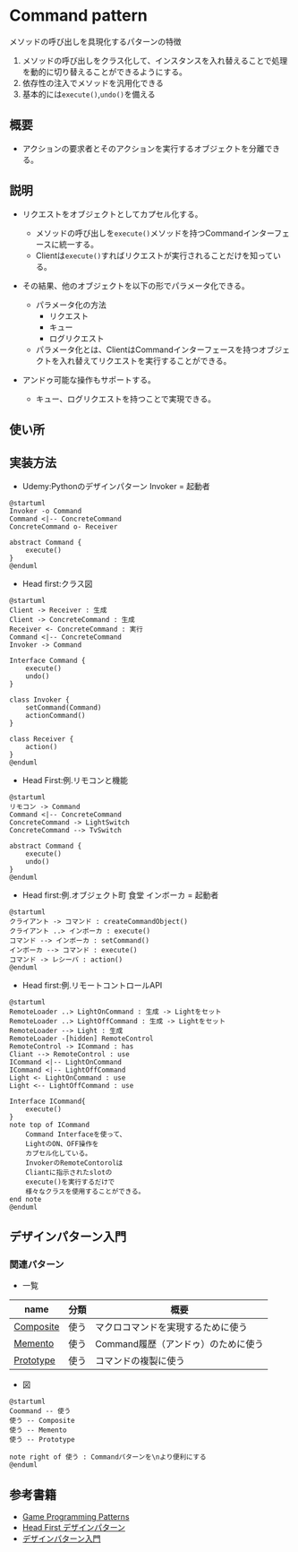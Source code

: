# Command pattern
メソッドの呼び出しを具現化するパターンの特徴
1. メソッドの呼び出しをクラス化して、インスタンスを入れ替えることで処理を動的に切り替えることができるようにする。
2. 依存性の注入でメソッドを汎用化できる
3. 基本的には`execute()`,`undo()`を備える

## 概要
- アクションの要求者とそのアクションを実行するオブジェクトを分離できる。

## 説明
- リクエストをオブジェクトとしてカプセル化する。  
    - メソッドの呼び出しを`execute()`メソッドを持つCommandインターフェースに統一する。  
    - Clientは`execute()`すればリクエストが実行されることだけを知っている。  

- その結果、他のオブジェクトを以下の形でパラメータ化できる。
    - パラメータ化の方法
        - リクエスト
        - キュー
        - ログリクエスト
    - パラメータ化とは、ClientはCommandインターフェースを持つオブジェクトを入れ替えてリクエストを実行することができる。
- アンドゥ可能な操作もサポートする。
    - キュー、ログリクエストを持つことで実現できる。

## 使い所


## 実装方法
- Udemy:Pythonのデザインパターン
Invoker = 起動者
``` plantuml
@startuml
Invoker -o Command
Command <|-- ConcreteCommand
ConcreteCommand o- Receiver

abstract Command {
    execute()
}
@enduml
```

- Head first:クラス図
``` plantuml
@startuml
Client -> Receiver : 生成
Client -> ConcreteCommand : 生成
Receiver <- ConcreteCommand : 実行
Command <|-- ConcreteCommand
Invoker -> Command

Interface Command {
    execute()
    undo()
}

class Invoker {
    setCommand(Command)
    actionCommand()
}

class Receiver {
    action()
} 
@enduml
```

- Head First:例.リモコンと機能
``` plantuml
@startuml
リモコン -> Command
Command <|-- ConcreteCommand
ConcreteCommand -> LightSwitch
ConcreteCommand --> TvSwitch

abstract Command {
    execute()
    undo()
}
@enduml
```

- Head first:例.オブジェクト町 食堂
インボーカ = 起動者
``` plantuml
@startuml
クライアント -> コマンド : createCommandObject()
クライアント ..> インボーカ : execute()
コマンド --> インボーカ : setCommand()
インボーカ --> コマンド : execute()
コマンド -> レシーバ : action()
@enduml
```

- Head first:例.リモートコントロールAPI
``` plantuml
@startuml
RemoteLoader ..> LightOnCommand : 生成 -> Lightをセット
RemoteLoader ..> LightOffCommand : 生成 -> Lightをセット
RemoteLoader --> Light : 生成
RemoteLoader -[hidden] RemoteControl
RemoteControl -> ICommand : has
Cliant --> RemoteControl : use
ICommand <|-- LightOnCommand
ICommand <|-- LightOffCommand
Light <- LightOnCommand : use
Light <-- LightOffCommand : use

Interface ICommand{
    execute()
}
note top of ICommand 
    Command Interfaceを使って、
    LightのON、OFF操作を
    カプセル化している。
    InvokerのRemoteContorolは
    Cliantに指示されたslotの
    execute()を実行するだけで
    様々なクラスを使用することができる。
end note
@enduml
```

## デザインパターン入門
### 関連パターン
- 一覧

|name|分類|概要|
|---|---|---|
|[Composite](../Composite/README.md)|使う|マクロコマンドを実現するために使う|
|[Memento](../Memento/README.md)|使う|Command履歴（アンドゥ）のために使う|
|[Prototype](../Prototype/README.md)|使う|コマンドの複製に使う|


- 図
``` plantuml
@startuml
Coommand -- 使う
使う -- Composite
使う -- Memento
使う -- Prototype

note right of 使う : Commandパターンを\nより便利にする
@enduml
```


## 参考書籍
- [Game Programming Patterns](https://www.amazon.co.jp/Programming-Patterns-ソフトウェア開発の問題解決メニュー-impress-gearシリーズ-ebook/dp/B015R0M8W0/ref=sr_1_1?crid=2DW0VKCLAEIXQ&keywords=game+programming+patterns&qid=1670129877&sprefix=game+prog%2Caps%2C212&sr=8-1)
- [Head First デザインパターン](https://www.amazon.co.jp/Head-Firstデザインパターン-―頭とからだで覚えるデザインパターンの基本-Eric-Freeman/dp/4873112494/ref=sr_1_7?__mk_ja_JP=カタカナ&crid=35ZU66TW13MT1&keywords=head+first&qid=1670129893&sprefix=head+firs%2Caps%2C181&sr=8-7)
- [デザインパターン入門](https://www.amazon.co.jp/増補改訂版-Java言語で学ぶデザインパターン入門-結城-浩-ebook/dp/B00I8ATHGW/ref=sr_1_2?keywords=デザインパターン入門&qid=1672116561&sprefix=%2Caps%2C167&sr=8-2)
